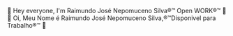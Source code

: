 👋 Hey everyone, I'm Raimundo José Nepomuceno Silva®™ Open WORK®™ 👋
👋 Oi, Meu Nome é Raimundo José Nepomuceno Silva,®™Disponivel para Trabalho®™ 👋
